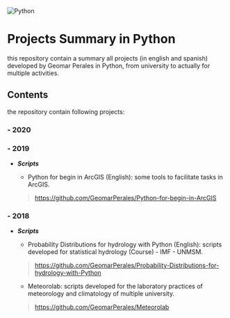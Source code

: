 <img alt="Python" src="https://img.shields.io/badge/python%20-%2314354C.svg?&style=for-the-badge&logo=python&logoColor=white"/>

# Projects Summary in Python

this repository contain a summary all projects (in english and spanish) developed by Geomar Perales in Python, from university to actually for multiple activities.

## Contents

the repository contain following projects:

### - 2020



### - 2019

- ***Scripts***

  - Python for begin in ArcGIS (English): some tools to facilitate tasks in ArcGIS.
  > https://github.com/GeomarPerales/Python-for-begin-in-ArcGIS

### - 2018

- ***Scripts***

  - Probability Distributions for hydrology with Python (English): scripts developed for statistical hydrology (Course) - IMF - UNMSM.
  > https://github.com/GeomarPerales/Probability-Distributions-for-hydrology-with-Python

  - Meteorolab: scripts developed for the laboratory practices of meteorology and climatology of multiple university.
  > https://github.com/GeomarPerales/Meteorolab
